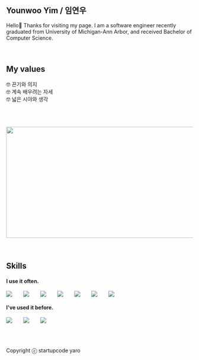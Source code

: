 ## Younwoo Yim / 임연우

Hello👋 Thanks for visiting my page.
I am a software engineer recently graduated from University of Michigan-Ann Arbor, and received Bachelor of Computer Science.
<br />
<br />
<br />

## My values

🤓 끈기와 의지<br />
🤓 계속 배우려는 자세<br />
🤓 넓은 시야와 생각<br />
<br />
<br />
<br />

<a href="https://github.com/devxb/gitanimals">
<img
  src="https://render.gitanimals.org/farms/younw00"
  width="600"
  height="300"
/>
</a>

<br />
<br />
<br />

## Skills

#### I use it often.

<div style="display:flex;gap:30px;flex-wrap:wrap;">
  <img src="https://img.shields.io/badge/c++-%2300599C.svg?style=for-the-badge&logo=c%2B%2B&logoColor=white">
  <img src="https://img.shields.io/badge/python-3670A0?style=for-the-badge&logo=python&logoColor=ffdd54">
   <img src="https://img.shields.io/badge/javascript-%23323330.svg?style=for-the-badge&logo=javascript&logoColor=%23F7DF1E">
   <img src="https://img.shields.io/badge/react-%2320232a.svg?style=for-the-badge&logo=react&logoColor=%2361DAFB">
   <img src="https://img.shields.io/badge/mysql-4479A1.svg?style=for-the-badge&logo=mysql&logoColor=white">
   <img src="https://img.shields.io/badge/html5-%23E34F26.svg?style=for-the-badge&logo=html5&logoColor=white">
   <img src="https://img.shields.io/badge/tailwindcss-%2338B2AC.svg?style=for-the-badge&logo=tailwind-css&logoColor=white">

</div>

#### I've used it before.

<div style="display:flex;gap:30px;flex-wrap:wrap;">
   <img src="https://img.shields.io/badge/unity-%23000000.svg?style=for-the-badge&logo=unity&logoColor=white">
  <img src="https://img.shields.io/badge/c%23-%23239120.svg?style=for-the-badge&logo=csharp&logoColor=white">
   <img src="https://img.shields.io/badge/flask-%23000.svg?style=for-the-badge&logo=flask&logoColor=white">
   <img src="">
   <img src="">
</div>
<br />
<br />
<br />

Copyright ⓒ startupcode yaro

